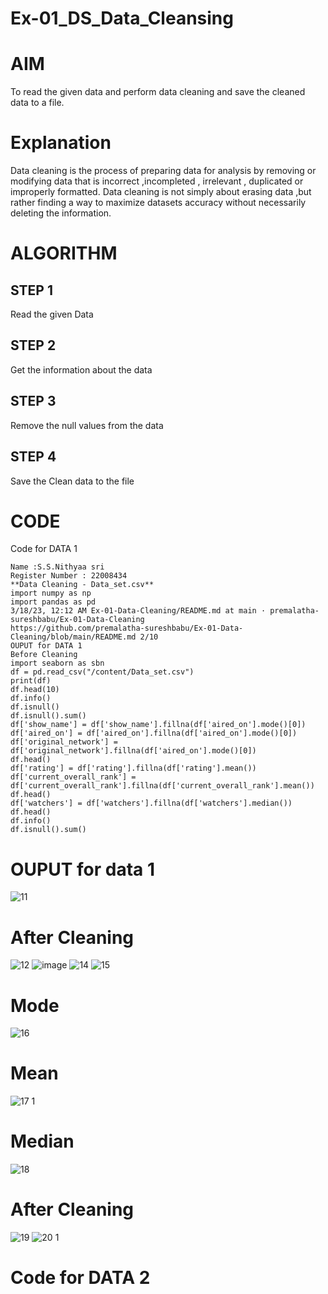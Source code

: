 # Ex-01_DS_Data_Cleansing
# AIM
To read the given data and perform data cleaning and save the cleaned data to a file.

# Explanation
Data cleaning is the process of preparing data for analysis by removing or modifying data that is incorrect ,incompleted , irrelevant , duplicated or improperly formatted. Data cleaning is not simply about erasing data ,but rather finding a way to maximize datasets accuracy without necessarily deleting the information.

# ALGORITHM
## STEP 1
Read the given Data

## STEP 2
Get the information about the data

## STEP 3
Remove the null values from the data

## STEP 4
Save the Clean data to the file

# CODE

Code for DATA 1
```
Name :S.S.Nithyaa sri
Register Number : 22008434
**Data Cleaning - Data_set.csv**
import numpy as np
import pandas as pd
3/18/23, 12:12 AM Ex-01-Data-Cleaning/README.md at main · premalatha-sureshbabu/Ex-01-Data-Cleaning
https://github.com/premalatha-sureshbabu/Ex-01-Data-Cleaning/blob/main/README.md 2/10
OUPUT for DATA 1
Before Cleaning
import seaborn as sbn
df = pd.read_csv("/content/Data_set.csv")
print(df)
df.head(10)
df.info()
df.isnull()
df.isnull().sum()
df['show_name'] = df['show_name'].fillna(df['aired_on'].mode()[0])
df['aired_on'] = df['aired_on'].fillna(df['aired_on'].mode()[0])
df['original_network'] = df['original_network'].fillna(df['aired_on'].mode()[0])
df.head()
df['rating'] = df['rating'].fillna(df['rating'].mean())
df['current_overall_rank'] =
df['current_overall_rank'].fillna(df['current_overall_rank'].mean())
df.head()
df['watchers'] = df['watchers'].fillna(df['watchers'].median())
df.head()
df.info()
df.isnull().sum()
```

# OUPUT for data 1
![11](https://user-images.githubusercontent.com/119122478/226107963-4e4fcd06-495c-4a3c-ac67-96ef543f59e3.png)

# After Cleaning

![12](https://user-images.githubusercontent.com/119122478/226108063-23b8fa14-620d-4727-bc02-0c07ba20a343.png)
![image](https://user-images.githubusercontent.com/119122478/226108100-dbec5ada-e1de-4fab-bd1b-b3e4846ab7aa.png)
![14](https://user-images.githubusercontent.com/119122478/226108136-3741d0d1-2603-499c-bf49-281aab378d2a.png)
![15](https://user-images.githubusercontent.com/119122478/226108254-8cf27585-bec7-4a73-8559-dd16ebbb22cd.png)

# Mode

![16](https://user-images.githubusercontent.com/119122478/226108307-9aa8e5c7-e019-4944-b69f-ce744c4832cd.png)

# Mean

![17 1](https://user-images.githubusercontent.com/119122478/226108364-7e76af53-876e-439d-bd65-4bf1bafc1b43.png)

# Median
![18](https://user-images.githubusercontent.com/119122478/226108446-bd540ff9-190e-4a83-b659-0085ff910d51.png)

# After Cleaning
![19](https://user-images.githubusercontent.com/119122478/226108494-c0a8ed21-5502-4514-9f97-cf938f1e70cc.png)
![20 1](https://user-images.githubusercontent.com/119122478/226108543-c3c56b58-18bf-48ca-a863-4638cbaa0325.png)

# Code for DATA 2




